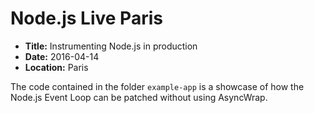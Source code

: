 # Node.js Live Paris

- **Title:** Instrumenting Node.js in production
- **Date:** 2016-04-14
- **Location:** Paris

The code contained in the folder `example-app` is a showcase of how the
Node.js Event Loop can be patched without using AsyncWrap.
